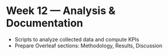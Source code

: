 # Week 12 — Analysis & Documentation
- Scripts to analyze collected data and compute KPIs
- Prepare Overleaf sections: Methodology, Results, Discussion

